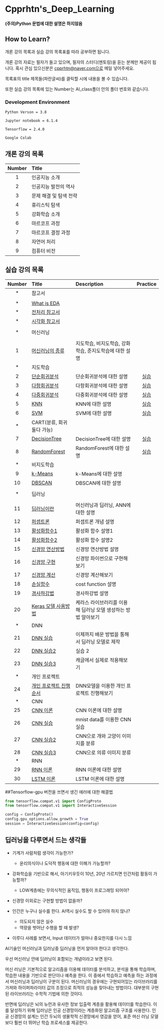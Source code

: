 # Cpprhtn's_Deep_Learning
#### (주의)Python 문법에 대한 설명은 하지않음


## How to Learn?
개론 강의 목록과 실습 강의 목록표를 따라 공부하면 됩니다.

개론 강의 자료는 필자가 들고 있으며, 필자의 스터디(멘토링)을 듣는 분께만 제공이 됩니다.
혹시 관심 있으신분은 cpprhtn@naver.com으로 메일 넣어주세요.

목록표의 title 제목들(파란글씨)를 클릭할 시에 내용을 볼 수 있습니다.

또한 실습 강의 목록에 있는 Number는 AI_class폴더 안의 폴더 번호와 같습니다.



### Development Environment
```
Python Verson = 3.8

Jupyter notebook = 6.1.4

Tensorflow = 2.4.0

Google Colab
```


## 개론 강의 목록
|Number|Title|
|:---:|:---|
|1|인공지능 소개|
|2|인공지능 발전의 역사|
|3|문제 해결 및 탐색 전략|
|4|휴리스틱 탐색|
|5|강화학습 소개|
|6|마르코프 과정|
|7|마르코프 결정 과정|
|8|자연어 처리|
|9|컴퓨터 비전|

## 실습 강의 목록
|Number|Title|Description|Practice|
|:---:|:---|:---|:---:|
|\*|참고서|||
|||||
|\*|[What is EDA](./AI_Class/000/EDA.md)|||
|\*|[전처리 참고서](./AI_Class/000/전처리-참고서.ipynb)|||
|\*|[시각화 참고서](./AI_Class/000/시각화-참고서.ipynb)|||
|||||
|\*|머신러닝|||
|||||
|1|[머신러닝의 종류](./AI_Class/001/README.md)|지도학습, 비지도학습, 강화학습, 준지도학습에 대한 설명||
|\*|지도학습|||
|2|[단순회귀분석](./AI_Class/002/Simple_linear_regression.ipynb)|단순회귀분석에 대한 설명|[실습](https://github.com/cpprhtn/Cpprhtn-s_Deep_Learning/blob/master/AI_Class/002/Simple_linear_regression1.ipynb)|
|3|[다항회귀분석](./AI_Class/003/Polynomial_regression.ipynb)|다항회귀분석에 대한 설명|[실습](https://github.com/cpprhtn/Cpprhtn-s_Deep_Learning/blob/master/AI_Class/003/Polynomial_regression1.ipynb)|
|4|[다중회귀분석](./AI_Class/004/multivariate_regression.ipynb)|다중회귀분석에 대한 설명|[실습](https://github.com/cpprhtn/Cpprhtn-s_Deep_Learning/blob/master/AI_Class/004/multivariate_regression1.ipynb)|
|5|[KNN](./AI_Class/005/knn_classification.ipynb)|KNN에 대한 설명|[실습](https://github.com/cpprhtn/Cpprhtn-s_Deep_Learning/blob/master/AI_Class/005/knn_classification1.ipynb)|
|6|[SVM](./AI_Class/006/svm_classification.ipynb)|SVM에 대한 설명|[실습](https://github.com/cpprhtn/Cpprhtn-s_Deep_Learning/blob/master/AI_Class/006/svm_classification-1.ipynb)|
|\*|CART(분류, 회귀 둘다 가능)|||
|7|[DecisionTree](./AI_Class/007/decision_tree.ipynb)|DecisionTree에 대한 설명|[실습](https://github.com/cpprhtn/Cpprhtn-s_Deep_Learning/blob/master/AI_Class/007/decision_tree_1.ipynb)|
|8|[RandomForest](./AI_Class/008/random_forest.ipynb)|RandomForest에 대한 설명|[실습](https://github.com/cpprhtn/Cpprhtn-s_Deep_Learning/blob/master/AI_Class/008/random_forest_1.ipynb)|
|\*|비지도학습|||
|9|[k-Means](./AI_Class/009/k_Means.ipynb)|k-Means에 대한 설명||
|10|[DBSCAN](./AI_Class/010/DBSCAN.ipynb)|DBSCAN에 대한 설명||
|||||
|\*|딥러닝|||
|||||
|11|[딥러닝이란](./AI_Class/011/README.md)|머신러닝과 딥러닝, ANN에 대한 설명||
|12|[퍼셉트론](./AI_Class/012/README.md)|퍼셉트론 개념 설명||
|13|[활성화함수1](./AI_Class/013/README.md)|활성화 함수 설명1||
|14|[활성화함수2](./AI_Class/014/README.md)|활성화 함수 설명2||
|15|[신경망 연산방법](./AI_Class/015/README.md)|신경망 연산방법 설명||
|16|[신경망 구현](./AI_Class/016/README.md)|신경망 파이썬으로 구현해보기||
|17|[신경망 계산](./AI_Class/017/README.md)|신경망 계산해보기||
|18|[손실함수](./AI_Class/018/README.md)|cost function 설명||
|19|[경사하강법](./AI_Class/019/README.md)|경사하강법 설명||
|20|[Keras 모델 사용방법](./AI_Class/020/README.md)|케라스 라이브러리를 이용해 딥러닝 모델 생성하는 방법 알아보기||
|\*|DNN|||
|21|[DNN 실습](./AI_Class/021/Dnn.ipynb)|이제까지 배운 방법을 통해서 딥러닝 모델로 제작||
|22|[DNN 실습2](./AI_Class/022/Dnn2.ipynb)|실습 2||
|23|[DNN 실습3](./AI_Class/023/README.md)|캐글에서 실제로 적용해보기||
|\*|개인 프로젝트|||
|24|[개인 프로젝트 진행순서](./AI_Class/024/README.md)|DNN모델을 이용한 개인 프로젝트 진행해보기||
|\*|CNN|||
|25|[CNN 이론](./AI_Class/025/README.md)|CNN 이론에 대한 설명||
|26|[CNN 실습](./AI_Class/026/CNN.ipynb)|mnist data를 이용한 CNN 실습||
|27|[CNN 실습2](./AI_Class/027/CNN2.ipynb)|CNN으로 개와 고양이 이미지를 분류||
|28|[CNN 실습3](./AI_Class/028/CNN3.ipynb)|CNN으로 의류 이미지 분류||
|\*|RNN|||
|29|[RNN 이론](./AI_Class/029/README.md)|RNN 이론에 대한 설명||
|30|[LSTM 이론](./AI_Class/030/README.md)|LSTM 이론에 대한 설명||

##Tensorflow-gpu 버전을 쓰면서 생긴 에러에 대한 해결법

```py
from tensorflow.compat.v1 import ConfigProto
from tensorflow.compat.v1 import InteractiveSession

config = ConfigProto()
config.gpu_options.allow_growth = True
session = InteractiveSession(config=config)
```

## 딥러닝을 다루면서 드는 생각들
- 기계가 사람처럼 생각이 가능한가?
  - 윤리의식이나 도덕적 행동에 대한 이해가 가능할까?

- 강화학습을 기반으로 해서, 아기키우듯이 10년, 20년 가르치면 인간처럼 활동이 가능할까?
  - LOW계층에는 무의식적인 움직임, 행동이 프로그래밍 되어야?

- 신경망 이외로는 구현할 방법이 없을까?

- 인간은 누구나 실수를 한다. AI역시 실수도 할 수 있어야 하지 않나?
  - 의도되지 않은 실수
  - 역량을 벗어난 수행을 할 때 발생?

- 이루다 사례를 보면서, Input 데이터가 얼마나 중요한지를 다시 느낌



AI기술인 머신러닝과 딥러닝중 딥러닝을 먼저 알아야 한다고 생각한다.

우선 머신러닝 안에 딥러닝이 포함되는 개념이라고 보면 된다.

머신 러닝은 기본적으로 알고리즘을 이용해 데이터를 분석하고, 분석을 통해 학습하며,
학습한 내용을 기반으로 판단이나 예측을 한다.
이 중에서 학습하고 예측을 하는 과정에서 머신러닝과 딥러닝이 구분이 된다.
머신러닝의 경우에는 구현되어있는 라이브러리를 가져와 하이퍼파라미터 값의 조정으로 최적의 성능을 찾아내는 방법이다.
대부분의 구현된 라이브러리는 수학적 기법에 의한 것이다.


반면에 딥러닝은 뇌의 뉴런과 유사한 정보 입출력 계층을 활용해 데이터를 학습한다.
이를 달성하기 위해 딥러닝은 인공 신경망이라는 계층화된 알고리즘 구조를 사용한다.
인공 신경망의 설계는 인간 두뇌의 생물학적 신경망에서 영감을 얻어,
표준 머신 러닝 모델보다 훨씬 더 뛰어난 학습 프로세스를 제공한다.
